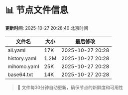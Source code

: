 # 📊 节点文件信息

**更新时间**: 2025-10-27 20:28:40 北京时间

| 文件名 | 大小 | 最后修改 |
|--------|------|----------|
| all.yaml | 17K | 2025-10-27 20:28 |
| history.yaml | 1.2M | 2025-10-27 20:28 |
| mihomo.yaml | 25K | 2025-10-27 20:28 |
| base64.txt | 14K | 2025-10-27 20:28 |

> 🔄 文件每30分钟自动更新，确保节点的新鲜度和可用性
